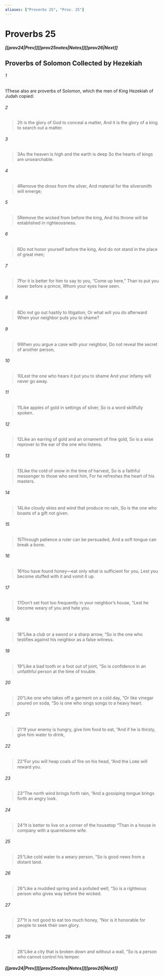 ```yaml
---
aliases: ["Proverbs 25", "Prov. 25"]
---
```

# Proverbs 25
##### <span class=arrow-left></span>[[prov24|Prev]]<span class=navigation-separator></span>[[prov25notes|Notes]]<span class=navigation-separator></span>[[prov26|Next]]<span class=arrow-right></span>
## Proverbs of Solomon Collected by Hezekiah
###### 1
<span class=verse-first>1</span>These also are proverbs of Solomon, which the men of King Hezekiah of Judah copied:
<div class=paragraph-break></div>

###### 2
><span class=verse-first-poetry>2</span>It is the glory of God to conceal a matter,
>And it is the glory of a king to search out a matter.
###### 3
><span class=verse-body-poetry>3</span>As the heaven is high and the earth is deep
>So the hearts of kings are unsearchable.
###### 4
><span class=verse-body-poetry>4</span>Remove the dross from the silver,
>And material for the silversmith will emerge;
###### 5
><span class=verse-body-poetry>5</span>Remove the wicked from before the king,
>And his throne will be established in righteousness.
###### 6
><span class=verse-body-poetry>6</span>Do not honor yourself before the king,
>And do not stand in the place of great men;
###### 7
><span class=verse-body-poetry>7</span>For it is better for him to say to you, “Come up here,”
>Than to put you lower before a prince,
>Whom your eyes have seen.
<div class=paragraph-break></div>

###### 8
><span class=verse-first-poetry>8</span>Do not go out hastily to litigation,
>Or what will you do afterward
>When your neighbor puts you to shame?
###### 9
><span class=verse-body-poetry>9</span>When you argue a case with your neighbor,
>Do not reveal the secret of another person,
###### 10
><span class=verse-body-poetry>10</span>Lest the one who hears it put you to shame
>And your infamy will never go away.
<div class=paragraph-break></div>

###### 11
><span class=verse-first-poetry>11</span>Like apples of gold in settings of silver,
>So is a word skillfully spoken.
###### 12
><span class=verse-body-poetry>12</span>Like an earring of gold and an ornament of fine gold,
>So is a wise reprover to the ear of the one who listens.
###### 13
><span class=verse-body-poetry>13</span>Like the cold of snow in the time of harvest,
>So is a faithful messenger to those who send him,
>For he refreshes the heart of his masters.
###### 14
><span class=verse-body-poetry>14</span>Like cloudy skies and wind that produce no rain,
>So is the one who boasts of a gift not given.
###### 15
><span class=verse-body-poetry>15</span>Through patience a ruler can be persuaded,
>And a soft tongue can break a bone.
###### 16
><span class=verse-body-poetry>16</span>You have found honey—eat only what is sufficient for you,
>Lest you become stuffed with it and vomit it up.
###### 17
><span class=verse-body-poetry>17</span>Don’t set foot too frequently in your neighbor’s house,
><span class=poetry-quote-double>“</span>Lest he become weary of you and hate you.
###### 18
><span class=verse-body-poetry>18</span><span class=poetry-quote-double>“</span>Like a club or a sword or a sharp arrow,
><span class=poetry-quote-double>“</span>So is the one who testifies against his neighbor as a false witness.
###### 19
><span class=verse-body-poetry>19</span><span class=poetry-quote-double>“</span>Like a bad tooth or a foot out of joint,
><span class=poetry-quote-double>“</span>So is confidence in an unfaithful person at the time of trouble.
###### 20
><span class=verse-body-poetry>20</span><span class=poetry-quote-double>“</span>Like one who takes off a garment on a cold day,
><span class=poetry-quote-double>“</span>Or like vinegar poured on soda,
><span class=poetry-quote-double>“</span>So is one who sings songs to a heavy heart.
###### 21
><span class=verse-body-poetry>21</span><span class=poetry-quote-double>“</span>If your enemy is hungry, give him food to eat,
><span class=poetry-quote-double>“</span>And if he is thirsty, give him water to drink,
###### 22
><span class=verse-body-poetry>22</span><span class=poetry-quote-double>“</span>For you will heap coals of fire on his head,
><span class=poetry-quote-double>“</span>And the Lᴏʀᴅ will reward you.
###### 23
><span class=verse-body-poetry>23</span><span class=poetry-quote-double>“</span>The north wind brings forth rain,
><span class=poetry-quote-double>“</span>And a gossiping tongue brings forth an angry look.
###### 24
><span class=verse-body-poetry>24</span><span class=poetry-quote-double>“</span>It is better to live on a corner of the housetop
><span class=poetry-quote-double>“</span>Than in a house in company with a quarrelsome wife.
###### 25
><span class=verse-body-poetry>25</span><span class=poetry-quote-double>“</span>Like cold water to a weary person,
><span class=poetry-quote-double>“</span>So is good news from a distant land.
###### 26
><span class=verse-body-poetry>26</span><span class=poetry-quote-double>“</span>Like a muddied spring and a polluted well,
><span class=poetry-quote-double>“</span>So is a righteous person who gives way before the wicked.
###### 27
><span class=verse-body-poetry>27</span><span class=poetry-quote-double>“</span>It is not good to eat too much honey,
><span class=poetry-quote-double>“</span>Nor is it honorable for people to seek their own glory.
###### 28
><span class=verse-body-poetry>28</span><span class=poetry-quote-double>“</span>Like a city that is broken down and without a wall,
><span class=poetry-quote-double>“</span>So is a person who cannot control his temper.
##### <span class=arrow-left></span>[[prov24|Prev]]<span class=navigation-separator></span>[[prov25notes|Notes]]<span class=navigation-separator></span>[[prov26|Next]]<span class=arrow-right></span>